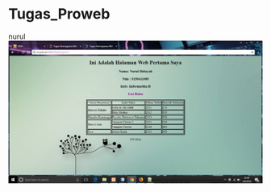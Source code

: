 # Tugas_Proweb
nurul
![ss](https://github.com/Nurul085/Tugas_Proweb/blob/master/TugasProweb_1/Capture.PNG)
